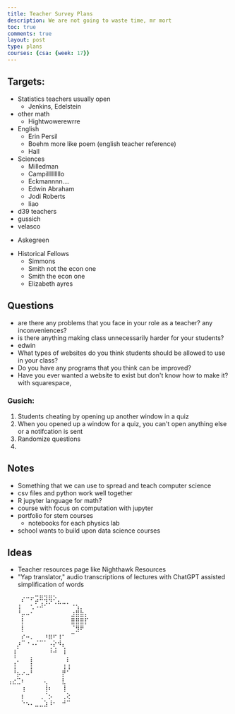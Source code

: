 ```yaml
---
title: Teacher Survey Plans
description: We are not going to waste time, mr mort
toc: true
comments: true
layout: post
type: plans
courses: {csa: {week: 17}}
---
```

## Targets:

* Statistics teachers usually open
    - Jenkins, Edelstein
* other math
    - Hightwowerewrre
* English
    - Erin Persil
    - Boehm more like poem (english teacher reference)
    - Hall
* Sciences
    - Milledman
    - Campilllllllllo 
    - Eckmannnn....
    - Edwin Abraham
    - Jodi Roberts
    - liao
* d39 teachers
* gussich
* velasco
- Askegreen
* Historical Fellows
    - Simmons
    - Smith not the econ one
    - Smith the econ one
    - Elizabeth ayres

## Questions

* are there any problems that you face in your role as a teacher? any inconveniences?
* is there anything making class unnecessarily harder for your students?
* edwin
* What types of websites do you think students should be allowed to use in your class?
* Do you have any programs that you think can be improved?
* Have you ever wanted a website to exist but don't know how to make it? with squarespace,

### Gusich:

1. Students cheating by opening up another window in a quiz
2. When you opened up a window for a quiz, you can't open anything else or a notifcation is sent
3. Randomize questions
4. 

## Notes
* Something that we can use to spread and teach computer science
* csv files and python work well together
* R jupyter language for math?
* course with focus on computation with jupyter
* portfolio for stem courses
    - notebooks for each physics lab
* school wants to build upon data science courses

## Ideas
* Teacher resources page like Nighthawk Resources
* "Yap translator," audio transcriptions of lectures with ChatGPT assisted simplification of words

⠀⠀⠀⡔⠒⠖⣩⠿⢽⢿⠕⡀⠀⠀⠀⠀⠀⠀<br>
⠀⠀⢰⠀⠀⢂⠡⠼⠊⠁⠈⠉⠉⠁⠐⢢⡀⠀<br>
⠀⠀⠘⡤⠤⠂⠀⠀⠀⠀⠀⠀⠀⠀⣰⣿⣷⡄<br>
⠀⠀⠀⡇⠀⠀⠀⠀⠀⠀⠀⠀⠀⠀⣿⣿⣿⡏<br>
⠀⠀⠀⡇⠀⠀⠀⠀⠀⠀⠀⠀⠀⠀⠈⣻⠟⠀<br>
⠀⠀⠀⡔⠤⡀⠀⠀⠰⣶⠖⢰⠂⠀⠉⠀⠀⠀<br>
⠀⠀⡰⠉⠐⠠⠌⠉⠁⠠⡕⠺⡄⠀⠀⠀⠀⠀<br>
⠀⢰⠁⠀⠀⠀⠀⠀⠀⠸⠼⠀⢸⠀⠀⠀⠀⠀<br>
⠀⠘⡀⠀⠀⡆⠀⠀⠀⠀⠀⠀⠀⡆⠀⠀⠀⠀<br>
⠀⢸⠀⠀⠀⡇⠀⠀⠀⠀⠀⠀⢰⢰⠀⠀⠀⠀<br>
⠀⠘⡦⠔⠤⠃⠀⠀⠀⠀⠀⠀⡟⠁⠀⠀⠀⠀<br>
⢠⣔⣉⠆⠀⠀⠀⠀⢄⠀⠀⠀⣇⠀⠀⠀⠀⠀<br>
⠀⠀⠀⢰⠀⠀⠀⠀⢸⠆⠀⠀⢸⠀⠀⠀⠀⠀<br>
⠀⠀⠀⡆⠀⠀⠀⢀⠈⡢⠀⠀⢀⢕⠀⠀⠀⠀<br>
⠀⠀⠀⠑⠢⠄⣀⣀⣱⠸⠂⠀⠚⠉⠀⠀⠀⠀

